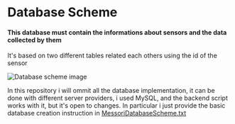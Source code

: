 # Database Scheme

#### This database must contain the informations about sensors and the data collected by them

It's based on two different tables related each others using the id of the sensor

![Database scheme image](MessoriDatabaseScheme.png)

In this repository i will ommit all the database implementation, it can be done with different server providers, i used MySQL, and the backend script works with it, but it's open to changes.
In particular i just provide the basic database creation instruction in [MessoriDatabaseScheme.txt](MessoriDatabaseScheme.txt)
